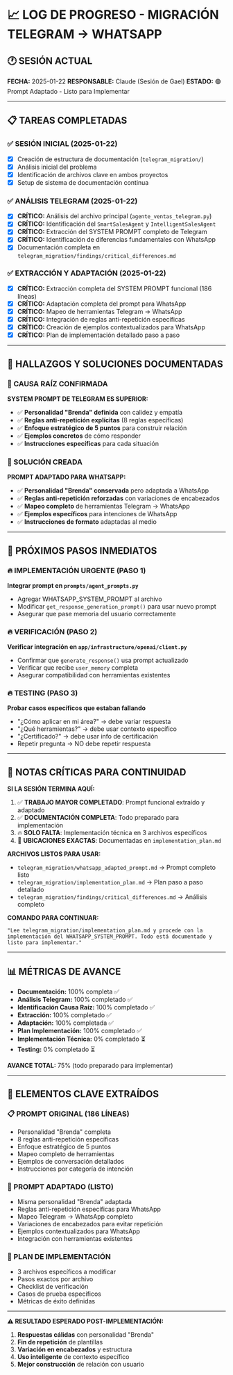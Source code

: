 # 📈 LOG DE PROGRESO - MIGRACIÓN TELEGRAM → WHATSAPP

## 🕐 SESIÓN ACTUAL
**FECHA:** 2025-01-22
**RESPONSABLE:** Claude (Sesión de Gael)
**ESTADO:** 🟢 Prompt Adaptado - Listo para Implementar

---

## 📋 TAREAS COMPLETADAS

### ✅ SESIÓN INICIAL (2025-01-22)
- [x] Creación de estructura de documentación (`telegram_migration/`)
- [x] Análisis inicial del problema
- [x] Identificación de archivos clave en ambos proyectos
- [x] Setup de sistema de documentación continua

### ✅ ANÁLISIS TELEGRAM (2025-01-22)
- [x] **CRÍTICO:** Análisis del archivo principal (`agente_ventas_telegram.py`)
- [x] **CRÍTICO:** Identificación del `SmartSalesAgent` y `IntelligentSalesAgent`
- [x] **CRÍTICO:** Extracción del SYSTEM PROMPT completo de Telegram
- [x] **CRÍTICO:** Identificación de diferencias fundamentales con WhatsApp
- [x] Documentación completa en `telegram_migration/findings/critical_differences.md`

### ✅ EXTRACCIÓN Y ADAPTACIÓN (2025-01-22)
- [x] **CRÍTICO:** Extracción completa del SYSTEM PROMPT funcional (186 líneas)
- [x] **CRÍTICO:** Adaptación completa del prompt para WhatsApp
- [x] **CRÍTICO:** Mapeo de herramientas Telegram → WhatsApp
- [x] **CRÍTICO:** Integración de reglas anti-repetición específicas
- [x] **CRÍTICO:** Creación de ejemplos contextualizados para WhatsApp
- [x] **CRÍTICO:** Plan de implementación detallado paso a paso

---

## 🎯 HALLAZGOS Y SOLUCIONES DOCUMENTADAS

### 🔑 CAUSA RAÍZ CONFIRMADA
**SYSTEM PROMPT DE TELEGRAM ES SUPERIOR:**
- ✅ **Personalidad "Brenda" definida** con calidez y empatía
- ✅ **Reglas anti-repetición explícitas** (8 reglas específicas)
- ✅ **Enfoque estratégico de 5 puntos** para construir relación
- ✅ **Ejemplos concretos** de cómo responder
- ✅ **Instrucciones específicas** para cada situación

### 🚀 SOLUCIÓN CREADA
**PROMPT ADAPTADO PARA WHATSAPP:**
- ✅ **Personalidad "Brenda" conservada** pero adaptada a WhatsApp
- ✅ **Reglas anti-repetición reforzadas** con variaciones de encabezados
- ✅ **Mapeo completo** de herramientas Telegram → WhatsApp
- ✅ **Ejemplos específicos** para intenciones de WhatsApp
- ✅ **Instrucciones de formato** adaptadas al medio

---

## 🎯 PRÓXIMOS PASOS INMEDIATOS

### 🔥 IMPLEMENTACIÓN URGENTE (PASO 1)
**Integrar prompt en `prompts/agent_prompts.py`**
- Agregar WHATSAPP_SYSTEM_PROMPT al archivo
- Modificar `get_response_generation_prompt()` para usar nuevo prompt
- Asegurar que pase memoria del usuario correctamente

### 🔥 VERIFICACIÓN (PASO 2)
**Verificar integración en `app/infrastructure/openai/client.py`**
- Confirmar que `generate_response()` usa prompt actualizado
- Verificar que recibe `user_memory` completa
- Asegurar compatibilidad con herramientas existentes

### 🔥 TESTING (PASO 3)
**Probar casos específicos que estaban fallando**
- "¿Cómo aplicar en mi área?" → debe variar respuesta
- "¿Qué herramientas?" → debe usar contexto específico
- "¿Certificado?" → debe usar info de certificación
- Repetir pregunta → NO debe repetir respuesta

---

## 🚨 NOTAS CRÍTICAS PARA CONTINUIDAD

**SI LA SESIÓN TERMINA AQUÍ:**
1. ✅ **TRABAJO MAYOR COMPLETADO**: Prompt funcional extraído y adaptado
2. ✅ **DOCUMENTACIÓN COMPLETA**: Todo preparado para implementación
3. 🔥 **SOLO FALTA**: Implementación técnica en 3 archivos específicos
4. 📍 **UBICACIONES EXACTAS**: Documentadas en `implementation_plan.md`

**ARCHIVOS LISTOS PARA USAR:**
- `telegram_migration/whatsapp_adapted_prompt.md` → Prompt completo listo
- `telegram_migration/implementation_plan.md` → Plan paso a paso detallado
- `telegram_migration/findings/critical_differences.md` → Análisis completo

**COMANDO PARA CONTINUAR:**
```
"Lee telegram_migration/implementation_plan.md y procede con la implementación del WHATSAPP_SYSTEM_PROMPT. Todo está documentado y listo para implementar."
```

---

## 📊 MÉTRICAS DE AVANCE

- **Documentación:** 100% completa ✅
- **Análisis Telegram:** 100% completado ✅
- **Identificación Causa Raíz:** 100% completado ✅
- **Extracción:** 100% completado ✅
- **Adaptación:** 100% completada ✅
- **Plan Implementación:** 100% completado ✅
- **Implementación Técnica:** 0% completado ⏳
- **Testing:** 0% completado ⏳

**AVANCE TOTAL:** 75% (todo preparado para implementar)

---

## 🔄 ELEMENTOS CLAVE EXTRAÍDOS

### 📋 PROMPT ORIGINAL (186 LÍNEAS)
- Personalidad "Brenda" completa
- 8 reglas anti-repetición específicas
- Enfoque estratégico de 5 puntos
- Mapeo completo de herramientas
- Ejemplos de conversación detallados
- Instrucciones por categoría de intención

### 🚀 PROMPT ADAPTADO (LISTO)
- Misma personalidad "Brenda" adaptada
- Reglas anti-repetición específicas para WhatsApp
- Mapeo Telegram → WhatsApp completo
- Variaciones de encabezados para evitar repetición
- Ejemplos contextualizados para WhatsApp
- Integración con herramientas existentes

### 📝 PLAN DE IMPLEMENTACIÓN
- 3 archivos específicos a modificar
- Pasos exactos por archivo
- Checklist de verificación
- Casos de prueba específicos
- Métricas de éxito definidas

---

**⚠️ RESULTADO ESPERADO POST-IMPLEMENTACIÓN:**
1. **Respuestas cálidas** con personalidad "Brenda"
2. **Fin de repetición** de plantillas
3. **Variación en encabezados** y estructura
4. **Uso inteligente** de contexto específico
5. **Mejor construcción** de relación con usuario 